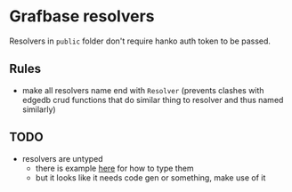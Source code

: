 # Grafbase resolvers

Resolvers in `public` folder don't require hanko auth token to be passed.

## Rules

- make all resolvers name end with `Resolver` (prevents clashes with edgedb crud functions that do similar thing to resolver and thus named similarly)

## TODO

- resolvers are untyped
    - there is example [here](https://github.com/grafbase/grafbase/pull/599) for how to type them
    - but it looks like it needs code gen or something, make use of it
